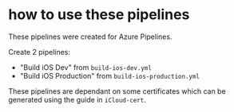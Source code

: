 # how to use these pipelines

These pipelines were created for Azure Pipelines.

Create 2 pipelines:
- "Build iOS Dev" from `build-ios-dev.yml`
- "Build iOS Production" from `build-ios-production.yml`

These pipelines are dependant on some certificates which can be generated using the guide in `iCloud-cert`.
